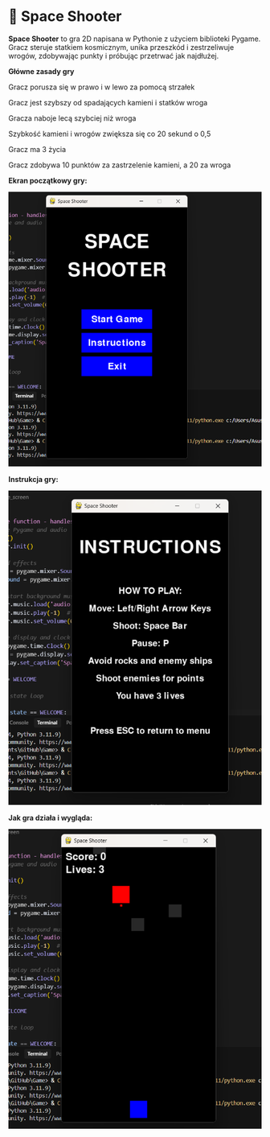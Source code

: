 # 🚀 Space Shooter

**Space Shooter** to gra 2D napisana w Pythonie z użyciem biblioteki Pygame. Gracz steruje statkiem kosmicznym, unika przeszkód i zestrzeliwuje wrogów, zdobywając punkty i próbując przetrwać jak najdłużej.

**Główne zasady gry**

Gracz porusza się w prawo i w lewo za pomocą strzałek

Gracz jest szybszy od spadających kamieni i statków wroga

Gracza naboje lecą szybciej niż wroga

Szybkość kamieni i wrogów zwiększa się co 20 sekund o 0,5

Gracz ma 3 życia

Gracz zdobywa 10 punktów za zastrzelenie kamieni, a 20 za wroga



**Ekran początkowy gry:**

![Zrzut ekranu z gry](https://github.com/juliettapotasznik/Game/blob/18218a213e6d519ac6a26b1c337b8990eff399b3/Zrzut%20ekranu%202025-05-21%20185056.png)

**Instrukcja gry:**

![Zrzut ekranu z gry](https://github.com/juliettapotasznik/Game/blob/4f734480d2416b4e1f4ce880e849fc500a921324/Zrzut%20ekranu%202025-05-21%20185105.png)

**Jak gra działa i wygląda:**

![Zrzut ekranu z gry](https://github.com/juliettapotasznik/Game/blob/b9f74129517ff7e2b4083f6aaf37a999779ad3f8/Zrzut%20ekranu%202025-05-21%20185131.png)

